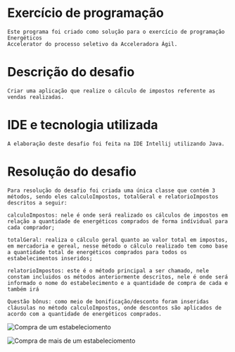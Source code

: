 <h1>Exercício de programação</h1>

    Este programa foi criado como solução para o exercício de programação Energéticos
    Accelerator do processo seletivo da Acceleradora Ágil. 

<h1>Descrição do desafio</h1>

    Criar uma aplicação que realize o cálculo de impostos referente as vendas realizadas.

<h1> IDE e tecnologia utilizada </h1>

    A elaboração deste desafio foi feita na IDE Intellij utilizando Java.

<h1>Resolução do desafio</h1>

    Para resolução do desafio foi criada uma única classe que contém 3 métodos, sendo eles calculoImpostos, totalGeral e relatorioImpostos descritos a seguir:

    calculoImpostos: nele é onde será realizado os cálculos de impostos em relação a quantidade de energéticos comprados de forma indívidual para cada comprador;

    totalGeral: realiza o cálculo geral quanto ao valor total em impostos, em mercadoria e gereal, nesse método o cálculo realizado tem como base a quantidade total de energéticos comprados para todos os estabelecimentos inseridos;

    relatorioImpostos: este é o método principal a ser chamado, nele constam incluidos os métodos anteriormente descritos, nele é onde será informado o nome do estabelecimento e a quantidade de compra de cada e também irá 

    Questão bônus: como meio de bonificação/desconto foram inseridas cláusulas no método calculoImpostos, onde descontos são aplicados de acordo com a quantidade de energéticos comprados.


![Compra de um estabeleciomento](img/imagem1.png)

![Compra de mais de um estabeleciomento](img/imagem2.png)